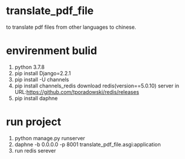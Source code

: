 # translate_pdf_file
to translate pdf files from other languages to chinese.

# envirenment bulid
1.  python 3.7.8
2.  pip install Django=2.2.1
3.  pip install -U channels
4.  pip install channels_redis
      download redis(version==5.0.10) server in URL:https://github.com/tporadowski/redis/releases
5.  pip install daphne

# run project
1.  python manage.py runserver
2.  daphne -b 0.0.0.0 -p 8001 translate_pdf_file.asgi:application
3.  run redis serever
